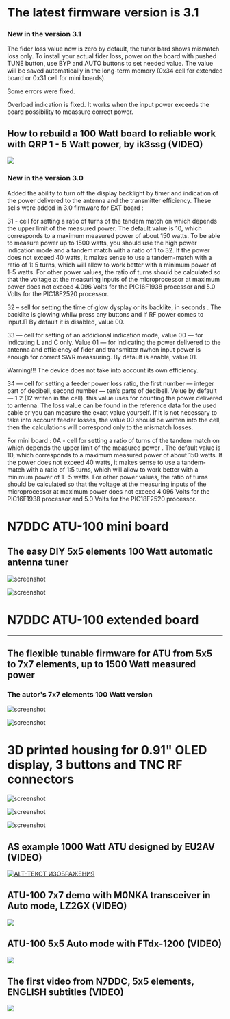 # The latest firmware version is 3.1

### New in the version 3.1 

The fider loss value now is zero by default, the tuner bard shows mismatch loss only. 
To install your actual fider loss, power on the board with pushed TUNE button, use BYP and AUTO buttons to set needed value.
The value will be saved automatically in the long-term memory (0x34 cell for extended board or 0x31 cell for mini boards).

Some errors were fixed.

Overload indication is fixed. It works when the input power exceeds the board possibility to meassure correct power.


## How to rebuild a 100 Watt board to reliable work with QRP 1 - 5 Watt power, by ik3ssg (VIDEO)

[![](https://img.youtube.com/vi/dPys_-_wPcQ/0.jpg)](https://www.youtube.com/watch?v=dPys_-_wPcQ)

### New in the version 3.0
Added the ability to turn off the display backlight by timer and indication of the power delivered to the antenna and the transmitter efficiency.
These sells were added in 3.0 firmware for EXT board :

31 - cell for setting a ratio of turns of the tandem match on which depends the upper limit of the measured power. The default value is 10, which corresponds to a maximum measured power of about 150 watts.
 To be able to measure power up to 1500 watts, you should use the high power indication mode and a tandem match with a ratio of 1 to 32.
   If the power does not exceed 40 watts, it makes sense to use a tandem-match with a ratio of 1: 5 turns, which will allow to work better with a minimum power of 1-5 watts.
    For other power values, the ratio of turns should be calculated so that the voltage at the measuring inputs of the microprocessor at maximum power does not exceed 4.096 Volts for the PIC16F1938 processor and 5.0 Volts for the PIC18F2520 processor.
    
32 – sell for setting the time of glow dysplay or its backlite, in seconds .
The backlite is glowing whilw press any buttons and if RF power comes to input.П
By default it is disabled, value 00.

33 — cell for setting of an addidional indication mode, 
value 00 — for indicating L and C only. 
Value 01 — for indicating the power delivered to the antenna and efficiency of fider and transmitter пwhen input power is enough for correct SWR meassuring. By default is enable, value 01.

Warning!!! The device does not take into account  its own efficiency.

34 — cell for setting a feeder power loss ratio, the first number — integer part of decibell, second number — ten’s parts of decibell. Velue by default — 1.2 (12 writen in the cell). this value uses for counting the power delivered to antenna. The loss value can be found in the reference data for the used cable or you can measure the exact value yourself.
If it is not necessary to take into account feeder losses, the value 00 should be written into the cell, then the calculations will correspond only to the mismatch losses.

For mini board :
0A - cell for setting a ratio of turns of the tandem match on which depends the 
upper limit of the measured power . The default value is 10, which corresponds to a 
maximum measured power of about 150 watts.
  If the power does not exceed 40 watts, it makes sense to use a tandem-match with 
a ratio of 1:5 turns, which will allow to work better with a minimum power of 1 -5 
watts.
For other power values, the ratio of turns should be calculated so that the voltage 
at the measuring inputs of the microprocessor at maximum power does not exceed 
4.096 Volts for the PIC16F1938 processor and 5.0 Volts for the PIC18F2520 
processor.



# N7DDC ATU-100 mini board

## The easy DIY 5x5 elements 100 Watt automatic antenna tuner 

![screenshot](http://www.sdr-deluxe.com/downloads/ATU-100_mini/mini_1.jpg)

![screenshot](http://www.sdr-deluxe.com/downloads/ATU-100_mini/mini_2.jpg)

# N7DDC ATU-100 extended board
---
## The flexible tunable firmware for ATU from 5x5 to 7x7 elements, up to 1500 Watt measured power

### The autor's 7x7 elements 100 Watt version

![screenshot](http://www.sdr-deluxe.com/downloads/ATU-100_mini/ext_1.jpg)

![screenshot](http://www.sdr-deluxe.com/downloads/ATU-100_mini/ext_2.jpg)

# 3D printed housing for 0.91" OLED display, 3 buttons and TNC RF connectors

![screenshot](http://www.sdr-deluxe.com/downloads/ATU-100_mini/case_1.jpg)

![screenshot](http://www.sdr-deluxe.com/downloads/ATU-100_mini/case_2.jpg)

![screenshot](http://www.sdr-deluxe.com/downloads/ATU-100_mini/case_3.jpg)

## AS example 1000 Watt ATU designed by EU2AV (VIDEO)

[![ALT-ТЕКСТ ИЗОБРАЖЕНИЯ](https://img.youtube.com/vi/sg7_t37SJJg/hqdefault.jpg)](https://www.youtube.com/watch?v=sg7_t37SJJg)

## ATU-100 7x7 demo with M0NKA transceiver in Auto mode, LZ2GX (VIDEO)

[![](https://i.ytimg.com/vi/YCMcanrXEcg/hqdefault.jpg?sqp=-oaymwEZCNACELwBSFXyq4qpAwsIARUAAIhCGAFwAQ==&rs=AOn4CLDr-2GBRi98De-Rub75mheciUqw6g)](https://www.youtube.com/watch?v=YCMcanrXEcg&t)

## ATU-100 5x5 Auto mode with FTdx-1200 (VIDEO)

[![](https://i.ytimg.com/vi/O6UJ5CSuX3I/hqdefault.jpg?sqp=-oaymwEZCNACELwBSFXyq4qpAwsIARUAAIhCGAFwAQ==&rs=AOn4CLC7vJC2mMtkhjwbAYqz1A_gWNuLtA)](https://www.youtube.com/watch?v=O6UJ5CSuX3I)

## The first video from N7DDC, 5x5 elements, ENGLISH subtitles (VIDEO)

[![](https://i.ytimg.com/vi/zBjliED9-OE/hqdefault.jpg?sqp=-oaymwEZCNACELwBSFXyq4qpAwsIARUAAIhCGAFwAQ==&rs=AOn4CLCmnk9ChmyDpkg_l3T91twONpX8vw)](https://www.youtube.com/watch?v=zBjliED9-OE&t)
